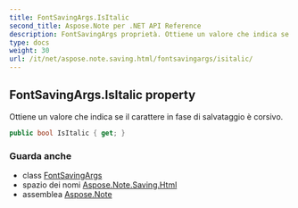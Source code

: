 ```yaml
---
title: FontSavingArgs.IsItalic
second_title: Aspose.Note per .NET API Reference
description: FontSavingArgs proprietà. Ottiene un valore che indica se il carattere in fase di salvataggio è corsivo.
type: docs
weight: 30
url: /it/net/aspose.note.saving.html/fontsavingargs/isitalic/
---
```

## FontSavingArgs.IsItalic property

Ottiene un valore che indica se il carattere in fase di salvataggio è corsivo.

```csharp
public bool IsItalic { get; }
```

### Guarda anche

* class [FontSavingArgs](../)
* spazio dei nomi [Aspose.Note.Saving.Html](../../fontsavingargs/)
* assemblea [Aspose.Note](../../../)


